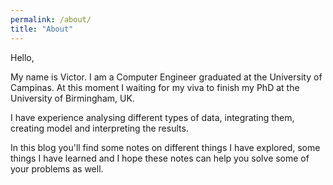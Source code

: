 ```yaml
---
permalink: /about/
title: "About"
---
```


Hello,

My name is Victor. I am a Computer Engineer graduated at the University of Campinas. 
At this moment I waiting for my viva to finish my PhD at the University of Birmingham, UK.

I have experience analysing different types of data, integrating them, creating model and interpreting the results.

In this blog you'll find some notes on different things I have explored, some things I have learned and I hope these notes can help you solve some of your problems as well.

